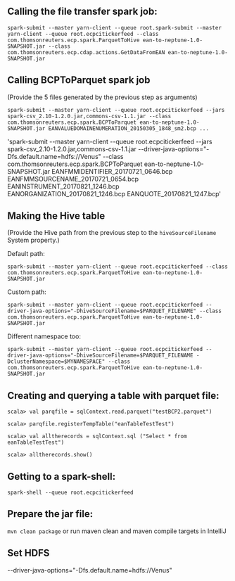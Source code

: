 ## Calling the file transfer spark job:
`spark-submit --master yarn-client --queue root.spark-submit --master yarn-client --queue root.ecpcitickerfeed --class com.thomsonreuters.ecp.spark.ParquetToHive ean-to-neptune-1.0-SNAPSHOT.jar --class com.thomsonreuters.ecp.cdap.actions.GetDataFromEAN ean-to-neptune-1.0-SNAPSHOT.jar`

## Calling BCPToParquet spark job

(Provide the 5 files generated by the previous step as arguments)

`spark-submit --master yarn-client --queue root.ecpcitickerfeed --jars spark-csv_2.10-1.2.0.jar,commons-csv-1.1.jar --class com.thomsonreuters.ecp.spark.BCPToParquet ean-to-neptune-1.0-SNAPSHOT.jar EANVALUEDOMAINENUMERATION_20150305_1848_sm2.bcp ...`


'spark-submit --master yarn-client --queue root.ecpcitickerfeed --jars spark-csv_2.10-1.2.0.jar,commons-csv-1.1.jar --driver-java-options="-Dfs.default.name=hdfs://Venus" --class com.thomsonreuters.ecp.spark.BCPToParquet ean-to-neptune-1.0-SNAPSHOT.jar EANFMMIDENTIFIER_20170721_0646.bcp  EANFMMSOURCENAME_20170721_0654.bcp  EANINSTRUMENT_20170821_1246.bcp  EANORGANIZATION_20170821_1246.bcp  EANQUOTE_20170821_1247.bcp'

## Making the Hive table

(Provide the Hive path from the previous step to the `hiveSourceFilename` System property.)

Default path:

`spark-submit --master yarn-client --queue root.ecpcitickerfeed --class com.thomsonreuters.ecp.spark.ParquetToHive ean-to-neptune-1.0-SNAPSHOT.jar`

Custom path:

`spark-submit --master yarn-client --queue root.ecpcitickerfeed --driver-java-options="-DhiveSourceFilename=$PARQUET_FILENAME" --class com.thomsonreuters.ecp.spark.ParquetToHive ean-to-neptune-1.0-SNAPSHOT.jar`

Different namespace too:

`spark-submit --master yarn-client --queue root.ecpcitickerfeed --driver-java-options="-DhiveSourceFilename=$PARQUET_FILENAME -DclusterNamespace=$MYNAMESPACE" --class com.thomsonreuters.ecp.spark.ParquetToHive ean-to-neptune-1.0-SNAPSHOT.jar`

## Creating and querying a table with parquet file:

`scala> val parqfile = sqlContext.read.parquet("testBCP2.parquet")`

`scala> parqfile.registerTempTable("eanTableTestTest")`

`scala> val alltherecords = sqlContext.sql ("Select * from eanTableTestTest")`

`scala> alltherecords.show()`

## Getting to a spark-shell:
`spark-shell --queue root.ecpcitickerfeed`

## Prepare the jar file:
`mvn clean package`
or run maven clean and maven compile targets in IntelliJ
## Set HDFS
--driver-java-options="-Dfs.default.name=hdfs://Venus"


